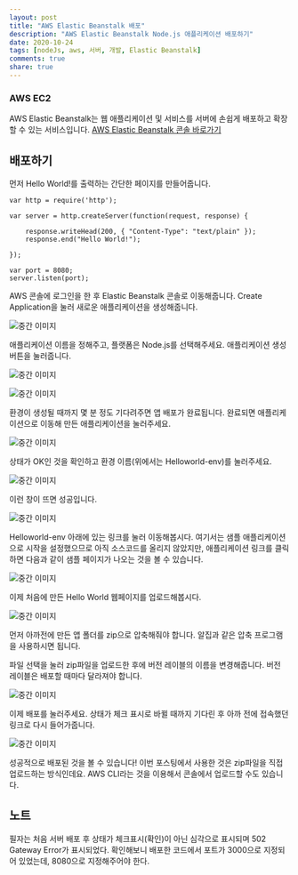 ```yaml
---
layout: post
title: "AWS Elastic Beanstalk 배포"
description: "AWS Elastic Beanstalk Node.js 애플리케이션 배포하기"
date: 2020-10-24
tags: [nodeJs, aws, 서버, 개발, Elastic Beanstalk]
comments: true
share: true
---
```


### AWS EC2
AWS Elastic Beanstalk는 웹 애플리케이션 및 서비스를 서버에 손쉽게 배포하고 확장할 수 있는 서비스입니다.
[AWS Elastic Beanstalk 콘솔 바로가기](https://us-east-2.console.aws.amazon.com/elasticbeanstalk/home)

## 배포하기
먼저 Hello World!를 출력하는 간단한 페이지를 만들어줍니다.
~~~
var http = require('http');

var server = http.createServer(function(request, response) {

    response.writeHead(200, { "Content-Type": "text/plain" });
    response.end("Hello World!");

});

var port = 8080;
server.listen(port);
~~~


AWS 콘솔에 로그인을 한 후 Elastic Beanstalk 콘솔로 이동해줍니다.
Create Application을 눌러 새로운 애플리케이션을 생성해줍니다.

![중간 이미지](https://i.imgur.com/wJCSnGV.jpg)

애플리케이션 이름을 정해주고, 플랫폼은 Node.js를 선택해주세요.
애플리케이션 생성 버튼을 눌러줍니다.

![중간 이미지](https://i.imgur.com/h3lqiVW.png)

![중간 이미지](https://i.imgur.com/lkPCUUn.png)

환경이 생성될 때까지 몇 분 정도 기다려주면 앱 배포가 완료됩니다.
완료되면 애플리케이션으로 이동해 만든 애플리케이션을 눌러주세요.

![중간 이미지](https://i.imgur.com/Ku7WL93.png)

상태가 OK인 것을 확인하고 환경 이름(위에서는 Helloworld-env)를 눌러주세요.

![중간 이미지](https://i.imgur.com/0zRoSTc.png)

이런 창이 뜨면 성공입니다.

![중간 이미지](https://i.imgur.com/J1dJxBO.png)

Helloworld-env 아래에 있는 링크를 눌러 이동해봅시다.
여기서는 샘플 애플리케이션으로 시작을 설정했으므로 아직 소스코드를 올리지 않았지만, 애플리케이션 링크를 클릭하면 다음과 같이 샘플 페이지가 나오는 것을 볼 수 있습니다.

![중간 이미지](https://i.imgur.com/2M0Rg4t.png)

이제 처음에 만든 Hello World 웹페이지를 업로드해봅시다.

![중간 이미지](https://i.imgur.com/G7HttiJ.png)

먼저 아까전에 만든 앱 폴더를 zip으로 압축해줘야 합니다.
알집과 같은 압축 프로그램을 사용하시면 됩니다.

파일 선택을 눌러 zip파일을 업로드한 후에 버전 레이블의 이름을 변경해줍니다.
버전 레이블은 배포할 때마다 달라져야 합니다.

![중간 이미지](https://i.imgur.com/5ymTXG3.png)

이제 배포를 눌러주세요. 상태가 체크 표시로 바뀔 때까지 기다린 후 아까 전에 접속했던 링크로 다시 들어가줍니다.

![중간 이미지](https://i.imgur.com/4iInEhz.png)

성공적으로 배포된 것을 볼 수 있습니다!
이번 포스팅에서 사용한 것은 zip파일을 직접 업로드하는 방식인데요. 
AWS CLI라는 것을 이용해서 콘솔에서 업로드할 수도 있습니다.


## 노트
필자는 처음 서버 배포 후 상태가 체크표시(확인)이 아닌 심각으로 표시되며 502 Gateway Error가 표시되었다.
확인해보니 배포한 코드에서 포트가 3000으로 지정되어 있었는데,  8080으로 지정해주어야 한다.






